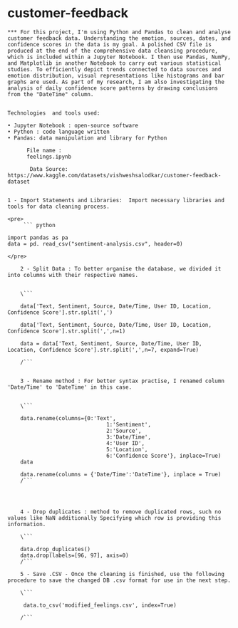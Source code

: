 # customer-feedback

	*** For this project, I'm using Python and Pandas to clean and analyse customer feedback data. Understanding the emotion, sources, dates, and confidence scores in the data is my goal. A polished CSV file is produced at the end of the comprehensive data cleansing procedure, which is included within a Jupyter Notebook. I then use Pandas, NumPy, and Matplotlib in another Notebook to carry out various statistical studies. To efficiently depict trends connected to data sources and emotion distribution, visual representations like histograms and bar graphs are used. As part of my research, I am also investigating the analysis of daily confidence score patterns by drawing conclusions from the "DateTime" column.
	
	
	Technologies  and tools used: 
	
	• Jupyter Notebook : open-source software
	• Python : code language written
	• Pandas: data manipulation and library for Python

          File name : 
          feelings.ipynb

           Data Source: https://www.kaggle.com/datasets/vishweshsalodkar/customer-feedback-dataset

	
	1 - Import Statements and Libraries:  Import necessary libraries and tools for data cleaning process.
	
	<pre>
         ``` python 
	
	import pandas as pa
	data = pd. read_csv("sentiment-analysis.csv", header=0)
```
</pre>
	
	2 - Split Data : To better organise the database, we divided it into columns with their respective names.
	
	
	\``` 
	
	data['Text, Sentiment, Source, Date/Time, User ID, Location, Confidence Score'].str.split(',')
	
	data['Text, Sentiment, Source, Date/Time, User ID, Location, Confidence Score'].str.split(',',n=1)
	
	data = data['Text, Sentiment, Source, Date/Time, User ID, Location, Confidence Score'].str.split(',',n=7, expand=True)
	
	/```
	
	
	3 - Rename method : For better syntax practise, I renamed column 'Date/Time' to 'DateTime' in this case.
	
	
	\``` 
	
	data.rename(columns={0:'Text',
	                           1:'Sentiment',
	                           2:'Source',
	                           3:'Date/Time',
	                           4:'User ID',
	                           5:'Location',
	                           6:'Confidence Score'}, inplace=True)
	data
	
	data.rename(columns = {'Date/Time':'DateTime'}, inplace = True)
	/```
	
	
	
	
	4 - Drop duplicates : method to remove duplicated rows, such no values like NaN additionally Specifying which row is providing this information.
	
	\``` 
	
	data.drop_duplicates()
	data.drop(labels=[96, 97], axis=0)
	/```
	
	5 - Save .CSV - Once the cleaning is finished, use the following procedure to save the changed DB .csv format for use in the next step.
	
	\``` 
	
	 data.to_csv('modified_feelings.csv', index=True)
	
	/```
